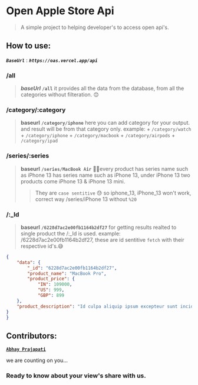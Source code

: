 
# Open Apple Store Api
>  A simple project to helping developer's to access open api's.

## How to use:

***`BaseUrl`*** : ***`https://oas.vercel.app/api`***

### /all
>***baseUrl*** **`/all`**
> it provides all the data from the database, from all the categories without filteration. 😊
### /category/:category
>**baseurl** **`/category/iphone`**
> here you can add category for your output. and result will be from that category only.
> example: + `/category/watch`
>          + `/category/iphone`
>          + `/category/macbook`
>          + `/category/airpods`
>          + `/category/ipad`

### /series/:series

>**baseurl** **`/series/MacBook Air`**
>🧑‍💻every product has series name such as iPhone 13 has series name such as iPhone 13, under iPhone 13 two products come iPhone 13 & iPhone 13 mini.
>>They are `case sentitive` 😓 so iphone_13, iPhone_13 won't work,
>correct way /series/iPhone 13
>without `%20`
### /:_Id
>**baseurl** **`/6228d7ac2e00fb1164b2df27`**
> for getting results realted to single product the /:_Id is used.
> example: /6228d7ac2e00fb1164b2df27,
> these are id sentitive `fetch` with their respective id's.😅
```json
{
    "data": {
        "_id": "6228d7ac2e00fb1164b2df27",
        "product_name": "MacBook Pro",
        "product_price": {
            "IN": 109000,
            "US": 999,
            "GBP": 899
    },
    "product_description": "Id culpa aliquip ipsum excepteur sunt incididunt laboris magna incididunt nostrud.",
}
}
```


## Contributors:


**[`Abhay Prajapati`](https://www.twitter.com/AbhayPrajapati_)**

we are counting on you...

### Ready to know about your view's share with us.

